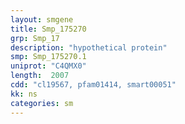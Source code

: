 ```yaml
---
layout: smgene
title: Smp_175270
grp: Smp_17
description: "hypothetical protein"
smp: Smp_175270.1
uniprot: "C4QMX0"
length:  2007
cdd: "cl19567, pfam01414, smart00051"
kk: ns
categories: sm
---
```

